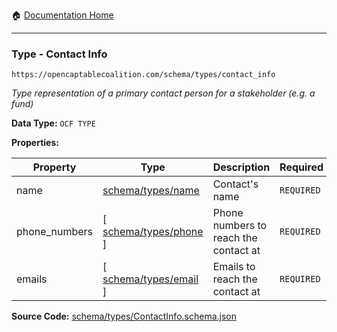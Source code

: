 :house: [Documentation Home](/README.md)

---

### Type - Contact Info

`https://opencaptablecoalition.com/schema/types/contact_info`

_Type representation of a primary contact person for a stakeholder (e.g. a fund)_

**Data Type:** `OCF TYPE`

**Properties:**

| Property      | Type                                                               | Description                           | Required   |
| ------------- | ------------------------------------------------------------------ | ------------------------------------- | ---------- |
| name          | [schema/types/name](/docs/schema/types/schema-types-name.md)       | Contact's name                        | `REQUIRED` |
| phone_numbers | [ [schema/types/phone](/docs/schema/types/schema-types-phone.md) ] | Phone numbers to reach the contact at | `REQUIRED` |
| emails        | [ [schema/types/email](/docs/schema/types/schema-types-email.md) ] | Emails to reach the contact at        | `REQUIRED` |

**Source Code:** [schema/types/ContactInfo.schema.json](/schema/types/ContactInfo.schema.json)
